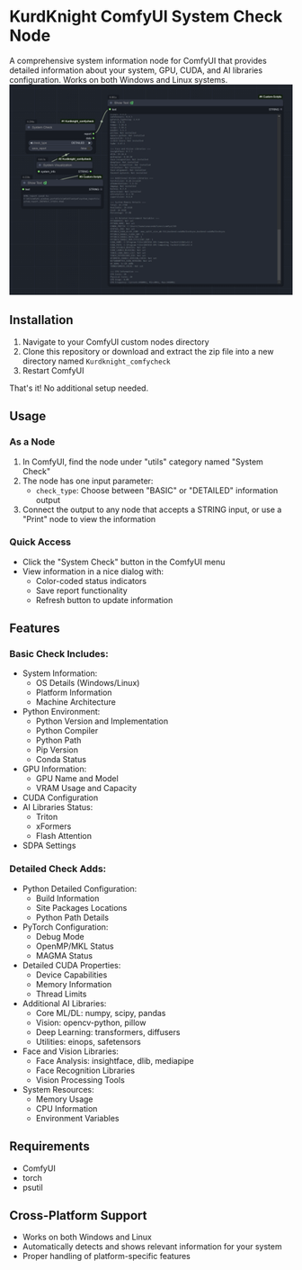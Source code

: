 # KurdKnight ComfyUI System Check Node

A comprehensive system information node for ComfyUI that provides detailed information about your system, GPU, CUDA, and AI libraries configuration. Works on both Windows and Linux systems.
![alt text](https://github.com/Kurdknight/Kurdknight_comfycheck/blob/main/screenshot.png?raw=true)

## Installation
1. Navigate to your ComfyUI custom nodes directory
2. Clone this repository or download and extract the zip file into a new directory named `Kurdknight_comfycheck`
3. Restart ComfyUI

That's it! No additional setup needed.

## Usage

### As a Node
1. In ComfyUI, find the node under "utils" category named "System Check"
2. The node has one input parameter:
   - `check_type`: Choose between "BASIC" or "DETAILED" information output
3. Connect the output to any node that accepts a STRING input, or use a "Print" node to view the information

### Quick Access
- Click the "System Check" button in the ComfyUI menu
- View information in a nice dialog with:
  - Color-coded status indicators
  - Save report functionality
  - Refresh button to update information

## Features

### Basic Check Includes:
- System Information:
  - OS Details (Windows/Linux)
  - Platform Information
  - Machine Architecture
- Python Environment:
  - Python Version and Implementation
  - Python Compiler
  - Python Path
  - Pip Version
  - Conda Status
- GPU Information:
  - GPU Name and Model
  - VRAM Usage and Capacity
- CUDA Configuration
- AI Libraries Status:
  - Triton
  - xFormers
  - Flash Attention
- SDPA Settings

### Detailed Check Adds:
- Python Detailed Configuration:
  - Build Information
  - Site Packages Locations
  - Python Path Details
- PyTorch Configuration:
  - Debug Mode
  - OpenMP/MKL Status
  - MAGMA Status
- Detailed CUDA Properties:
  - Device Capabilities
  - Memory Information
  - Thread Limits
- Additional AI Libraries:
  - Core ML/DL: numpy, scipy, pandas
  - Vision: opencv-python, pillow
  - Deep Learning: transformers, diffusers
  - Utilities: einops, safetensors
- Face and Vision Libraries:
  - Face Analysis: insightface, dlib, mediapipe
  - Face Recognition Libraries
  - Vision Processing Tools
- System Resources:
  - Memory Usage
  - CPU Information
  - Environment Variables

## Requirements
- ComfyUI
- torch
- psutil

## Cross-Platform Support
- Works on both Windows and Linux
- Automatically detects and shows relevant information for your system
- Proper handling of platform-specific features 
